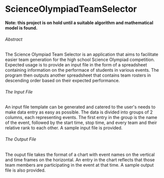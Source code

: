 # ScienceOlympiadTeamSelector

**Note: this project is on hold until a suitable algorithm and mathematical model is found.**

<h6>Abstract</h6>
The Science Olympiad Team Selector is an application that aims to facilitate easier team generation
for the high school Science Olympiad competition. Expected usage is to provide an input file in the form of
a spreadsheet containing information on the performace of students in various events. The program then outputs
another spreadsheet that contains team rosters in descending order based on their expected performance.

<h6>The Input File</h6>
An input file template can be generated and catered to the user's needs to make data entry as easy as possible.
The data is divided into groups of 2 columns, each representing events. The first entry in the group is the name 
of the event, followed by the start time, stop time, and every team and their relative rank to each other.
A sample input file is provided.

<h6>The Output File</h6>
The ouput file takes the format of a chart with event names on the vertical and time frames on the horizontal.
An entry in the chart reflects that those team members are participating in the event at that time. A sample
output file is also provided.

